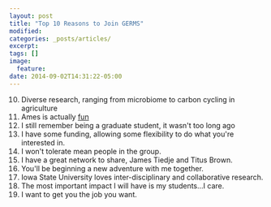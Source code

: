 ```yaml
---
layout: post
title: "Top 10 Reasons to Join GERMS"
modified:
categories: _posts/articles/
excerpt:
tags: []
image:
  feature:
date: 2014-09-02T14:31:22-05:00
---
```


10. Diverse research, ranging from microbiome to carbon cycling in agriculture
9.  Ames is actually [fun](http://amestrib.com/news/ames-ranked-no-1-best-college-towns-list)
8.  I still remember being a graduate student, it wasn't too long ago
7.  I have some funding, allowing some flexibility to do what you're interested in.
6.  I won't tolerate mean people in the group.
5.  I have a great network to share, James Tiedje and Titus Brown.
4.  You'll be beginning a new adventure with me together.
3.  Iowa State University loves inter-disciplinary and collaborative research. 
2.  The most important impact I will have is my students...I care.
1.  I want to get you the job you want.